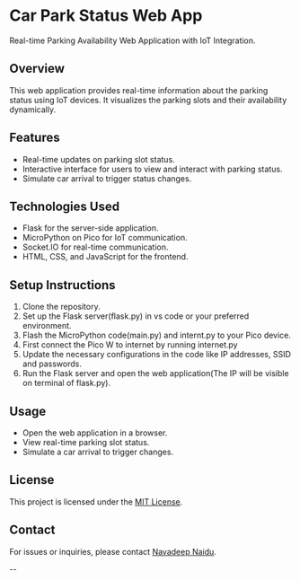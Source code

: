 # Car Park Status Web App

Real-time Parking Availability Web Application with IoT Integration.

## Overview

This web application provides real-time information about the parking status using IoT devices. It visualizes the parking slots and their availability dynamically.

## Features

- Real-time updates on parking slot status.
- Interactive interface for users to view and interact with parking status.
- Simulate car arrival to trigger status changes.

## Technologies Used

- Flask for the server-side application.
- MicroPython on Pico for IoT communication.
- Socket.IO for real-time communication.
- HTML, CSS, and JavaScript for the frontend.

## Setup Instructions

1. Clone the repository.
2. Set up the Flask server(flask.py) in vs code or your preferred environment.
3. Flash the MicroPython code(main.py) and internt.py to your Pico device.
4. First connect the Pico W to internet by running internet.py
5. Update the necessary configurations in the code like IP addresses, SSID and passwords.
6. Run the Flask server and open the web application(The IP will be visible on terminal of flask.py).

## Usage

- Open the web application in a browser.
- View real-time parking slot status.
- Simulate a car arrival to trigger changes.


## License

This project is licensed under the [MIT License](LICENSE).


## Contact

For issues or inquiries, please contact [Navadeep Naidu](https://github.com/navadeepnaidu7).

--
